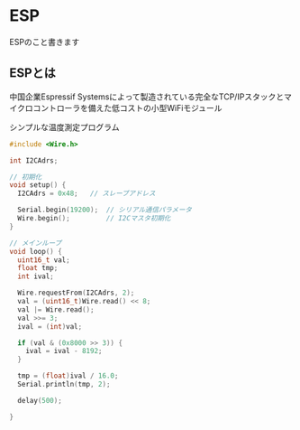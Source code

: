 # ESP

ESPのこと書きます

## ESPとは

中国企業Espressif Systemsによって製造されている完全なTCP/IPスタックとマイクロコントローラを備えた低コストの小型WiFiモジュール

シンプルな温度測定プログラム

```c
#include <Wire.h>

int I2CAdrs;

// 初期化
void setup() {
  I2CAdrs = 0x48;   // スレーブアドレス

  Serial.begin(19200);  // シリアル通信パラメータ
  Wire.begin();         // I2Cマスタ初期化
}

// メインループ
void loop() {
  uint16_t val;
  float tmp;
  int ival;

  Wire.requestFrom(I2CAdrs, 2);
  val = (uint16_t)Wire.read() << 8;
  val |= Wire.read();
  val >>= 3;
  ival = (int)val;

  if (val & (0x8000 >> 3)) {
    ival = ival - 8192;
  }

  tmp = (float)ival / 16.0;
  Serial.println(tmp, 2);

  delay(500);

}
```

